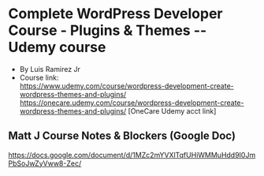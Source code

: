# Complete WordPress Developer Course - Plugins & Themes -- Udemy course
- By Luis Ramirez Jr 
- Course link:  
https://www.udemy.com/course/wordpress-development-create-wordpress-themes-and-plugins/  
https://onecare.udemy.com/course/wordpress-development-create-wordpress-themes-and-plugins/ [OneCare Udemy acct link]

## Matt J Course Notes & Blockers (Google Doc)
https://docs.google.com/document/d/1MZc2mYVXlTqfUHiWMMuHdd9I0JmPbSoJwZyVww8-Zec/